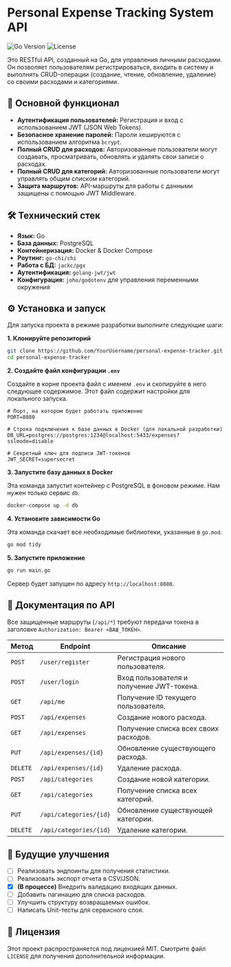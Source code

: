 # Personal Expense Tracking System API

![Go Version](https://img.shields.io/badge/Go-1.21%2B-blue.svg)
![License](https://img.shields.io/badge/License-MIT-green.svg)

Это RESTful API, созданный на Go, для управления личными расходами. Он позволяет пользователям регистрироваться, входить в систему и выполнять CRUD-операции (создание, чтение, обновление, удаление) со своими расходами и категориями.

## 🚀 Основной функционал

- **Аутентификация пользователей:** Регистрация и вход с использованием JWT (JSON Web Tokens).
- **Безопасное хранение паролей:** Пароли хешируются с использованием алгоритма `bcrypt`.
- **Полный CRUD для расходов:** Авторизованные пользователи могут создавать, просматривать, обновлять и удалять свои записи о расходах.
- **Полный CRUD для категорий:** Авторизованные пользователи могут управлять общим списком категорий.
- **Защита маршрутов:** API-маршруты для работы с данными защищены с помощью JWT Middleware.

## 🛠️ Технический стек

- **Язык:** Go
- **База данных:** PostgreSQL
- **Контейнеризация:** Docker & Docker Compose
- **Роутинг:** `go-chi/chi`
- **Работа с БД:** `jackc/pgx`
- **Аутентификация:** `golang-jwt/jwt`
- **Конфигурация:** `joho/godotenv` для управления переменными окружения

## ⚙️ Установка и запуск

Для запуска проекта в режиме разработки выполните следующие шаги:

**1. Клонируйте репозиторий**
```sh
git clone https://github.com/YourUsername/personal-expense-tracker.git
cd personal-expense-tracker
```

**2. Создайте файл конфигурации `.env`**

Создайте в корне проекта файл с именем `.env` и скопируйте в него следующее содержимое. Этот файл содержит настройки для локального запуска.

```env
# Порт, на котором будет работать приложение
PORT=8080

# Строка подключения к базе данных в Docker (для локальной разработки)
DB_URL=postgres://postgres:1234@localhost:5433/expenses?sslmode=disable

# Секретный ключ для подписи JWT-токенов
JWT_SECRET=supersecret
```

**3. Запустите базу данных в Docker**

Эта команда запустит контейнер с PostgreSQL в фоновом режиме. Нам нужен только сервис `db`.

```sh
docker-compose up -d db
```

**4. Установите зависимости Go**

Эта команда скачает все необходимые библиотеки, указанные в `go.mod`.

```sh
go mod tidy
```

**5. Запустите приложение**

```sh
go run main.go
```

Сервер будет запущен по адресу `http://localhost:8080`.

## 📖 Документация по API

Все защищенные маршруты (`/api/*`) требуют передачи токена в заголовке `Authorization: Bearer <ВАШ_ТОКЕН>`.

| Метод  | Endpoint                  | Описание                                  |
|--------|---------------------------|-------------------------------------------|
| `POST` | `/user/register`          | Регистрация нового пользователя.          |
| `POST` | `/user/login`             | Вход пользователя и получение JWT-токена. |
| `GET`  | `/api/me`                 | Получение ID текущего пользователя.       |
| `POST` | `/api/expenses`           | Создание нового расхода.                  |
| `GET`  | `/api/expenses`           | Получение списка всех своих расходов.     |
| `PUT`  | `/api/expenses/{id}`      | Обновление существующего расхода.         |
| `DELETE`| `/api/expenses/{id}`      | Удаление расхода.                         |
| `POST` | `/api/categories`         | Создание новой категории.                 |
| `GET`  | `/api/categories`         | Получение списка всех категорий.          |
| `PUT`  | `/api/categories/{id}`    | Обновление существующей категории.        |
| `DELETE`| `/api/categories/{id}`    | Удаление категории.                       |

## 🔮 Будущие улучшения

- [ ] Реализовать эндпоинты для получения статистики.
- [ ] Реализовать экспорт отчета в CSV/JSON.
- [x] **(В процессе)** Внедрить валидацию входящих данных.
- [ ] Добавить пагинацию для списка расходов.
- [ ] Улучшить структуру возвращаемых ошибок.
- [ ] Написать Unit-тесты для сервисного слоя.

## 📄 Лицензия

Этот проект распространяется под лицензией MIT. Смотрите файл `LICENSE` для получения дополнительной информации.
